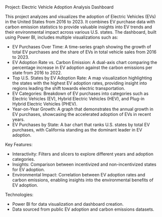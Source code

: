Project: Electric Vehicle Adoption Analysis Dashboard

This project analyzes and visualizes the adoption of Electric Vehicles (EVs) in the United States from 2016 to 2023. It combines EV purchase data with carbon emission statistics to provide valuable insights into EV trends and their environmental impact across various U.S. states. The dashboard, built using Power BI, includes multiple visualizations such as:

- EV Purchases Over Time: A time-series graph showing the growth of total EV purchases and the share of EVs in total vehicle sales from 2016 to 2023.
- EV Adoption Rate vs. Carbon Emission: A dual-axis chart comparing the percentage increase in EV adoption against the carbon emissions per state from 2016 to 2022.
- Top U.S. States by EV Adoption Rate: A map visualization highlighting the states with the highest EV adoption rates, providing insight into regions leading the shift towards electric transportation.
- EV Categories: Breakdown of EV purchases into categories such as Electric Vehicles (EV), Hybrid Electric Vehicles (HEV), and Plug-in Hybrid Electric Vehicles (PHEV).
- Year-on-Year Growth: A graph that demonstrates the annual growth in EV purchases, showcasing the accelerated adoption of EVs in recent years.
- EV Purchases by State: A bar chart that ranks U.S. states by total EV purchases, with California standing as the dominant leader in EV adoption.

Key Features:
- Interactivity: Filters and slicers to explore different years and adoption categories.
- Insights: Comparison between incentivized and non-incentivized states for EV adoption.
- Environmental Impact: Correlation between EV adoption rates and carbon emissions, enabling insights into the environmental benefits of EV adoption.

Technologies:
- Power BI for data visualization and dashboard creation.
- Data sourced from public EV adoption and carbon emissions datasets.


